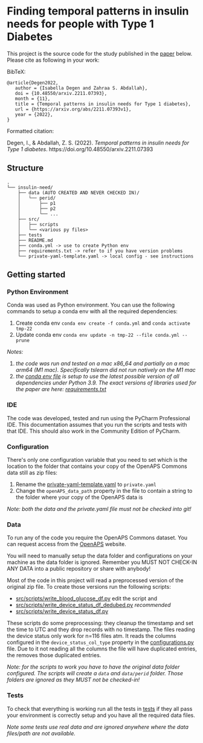 # Finding temporal patterns in insulin needs for people with Type 1 Diabetes

This project is the source code for the study published in the [paper](https://doi.org/10.48550/arxiv.2211.07393) below. Please cite as following in your work:

BibTeX:
```
@article{Degen2022,
   author = {Isabella Degen and Zahraa S. Abdallah},
   doi = {10.48550/arxiv.2211.07393},
   month = {11},
   title = {Temporal patterns in insulin needs for Type 1 diabetes},
   url = {https://arxiv.org/abs/2211.07393v1},
   year = {2022},
}
```
Formatted citation:
<div class="csl-entry">Degen, I., &#38; Abdallah, Z. S. (2022). <i>Temporal patterns in insulin needs for Type 1 diabetes</i>. https://doi.org/10.48550/arxiv.2211.07393</div>

## Structure
```
.
└── insulin-need/
    ├── data (AUTO CREATED AND NEVER CHECKED IN)/
    │   └── perid/
    │       ├── p1
    │       ├── p2
    │       └── ...
    ├── src/
    │   ├── scripts
    │   └── <various py files>
    ├── tests
    ├── README.md
    ├── conda.yml -> use to create Python env
    ├── requirements.txt -> refer to if you have version problems
    └── private-yaml-template.yaml -> local config - see instructions
```

## Getting started

### Python Environment

Conda was used as Python environment. You can use the following commands to setup a conda env with all the required dependencies:

1. Create conda env ```conda env create -f conda.yml``` and ```conda activate tmp-22```
2. Update conda env ```conda env update -n tmp-22 --file conda.yml --prune```

*Notes:*
1. *the code was run and tested on a mac x86_64 and partially on a mac arm64 (M1 mac). Specifically tslearn did not run natively on the M1 mac* 
2. *the [conda env file](conda.yml) is setup to use the latest possible version of all dependencies under Python 3.9. The exact versions of libraries used for the paper are here: [requirements.txt](/requirements.txt)*

### IDE
The code was developed, tested and run using the PyCharm Professional IDE. 
This documentation assumes that you run the scripts and tests with that IDE. 
This should also work in the Community Edition of PyCharm.

### Configuration

There's only one configuration variable that you need to set which is the location to the folder that contains your copy
of the OpenAPS Commons data still as zip files:

1. Rename the [private-yaml-template.yaml](private-yaml-template.yaml)  to ```private.yaml```
2. Change the ```openAPS_data_path``` property in the file to contain a string to the folder where your copy of the OpenAPS data is

*Note: both the data and the private.yaml file must not be checked into git!*

### Data
To run any of the code you require the OpenAPS Commons dataset. 
You can request access from the [OpenAPS](https://openaps.org/outcomes/data-commons/) website.

You will need to manually setup the data folder and configurations on your machine as the data folder is ignored. 
Remember you MUST NOT CHECK-IN ANY DATA into a public repository or share with anybody!

Most of the code in this project will read a preprocessed version of the original zip file.
To create those versions run the following scripts:

- [src/scripts/write_blood_glucose_df.py](src/scripts/write_blood_glucose_df.py) edit the script and 
- [src/scripts/write_device_status_df_dedubed.py](src/scripts/write_device_status_df_dedubed.py) *recommended*
- [src/scripts/write_device_status_df.py](src/scripts/write_device_status_df.py)

These scripts do some preprocessing: they cleanup the timestamp and set the time to UTC and they drop records with no 
timestamp. 
The files reading the device status only work for n=116 files atm.
It reads the columns configured in the ```device_status_col_type``` property in the 
[configurations.py](/src/configurations.py) file.
Due to it not reading all the columns the file will have duplicated entries, the [](src/scripts/write_device_status_df_dedubed.py)
removes those duplicated entries.

*Note: for the scripts to work you have to have the original data folder configured. 
The scripts will create a ```data```  and ```data/perid``` folder.
Those folders are ignored as they MUST not be checked-in!*

### Tests
To check that everything is working run all the tests in [tests](/tests) if they all pass your environment is correctly setup
and you have all the required data files.

*Note some tests use real data and are ignored anywhere where the data files/path are not available.*




